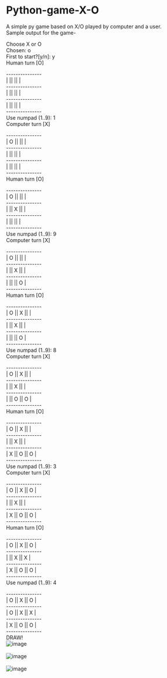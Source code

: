 # Python-game-X-O
A simple py game based on X/O  played by computer and a user.<br />
Sample output for the game-<br />

Choose X or O<br />
Chosen: o<br />
First to start?[y/n]: y<br />
Human turn [O]<br />

---------------<br />
|   ||   ||   |<br />
---------------<br />
|   ||   ||   |<br />
---------------<br />
|   ||   ||   |<br />
---------------<br />
Use numpad (1..9): 1<br />
Computer turn [X]<br />

---------------<br />
| O ||   ||   |<br />
---------------<br />
|   ||   ||   |<br />
---------------<br />
|   ||   ||   |<br />
---------------<br />
Human turn [O]<br />

---------------<br />
| O ||   ||   |<br />
---------------<br />
|   || X ||   |<br />
---------------<br />
|   ||   ||   |<br />
---------------<br />
Use numpad (1..9): 9<br />
Computer turn [X]<br />

---------------<br />
| O ||   ||   |<br />
---------------<br />
|   || X ||   |<br />
---------------<br />
|   ||   || O |<br />
---------------<br />
Human turn [O]<br />

---------------<br />
| O || X ||   |<br />
---------------<br />
|   || X ||   |<br />
---------------<br />
|   ||   || O |<br />
---------------<br />
Use numpad (1..9): 8<br />
Computer turn [X]<br />

---------------<br />
| O || X ||   |<br />
---------------<br />
|   || X ||   |<br />
---------------<br />
|   || O || O |<br />
---------------<br />
Human turn [O]<br />

---------------<br />
| O || X ||   |<br />
---------------<br />
|   || X ||   |<br />
---------------<br />
| X || O || O |<br />
---------------<br />
Use numpad (1..9): 3<br />
Computer turn [X]<br />

---------------<br />
| O || X || O |<br />
---------------<br />
|   || X ||   |<br />
---------------<br />
| X || O || O |<br />
---------------<br />
Human turn [O]<br />

---------------<br />
| O || X || O |<br />
---------------<br />
|   || X || X |<br />
---------------<br />
| X || O || O |<br />
---------------<br />
Use numpad (1..9): 4<br />

---------------<br />
| O || X || O |<br />
---------------<br />
| O || X || X |<br />
---------------<br />
| X || O || O |<br />
---------------<br />
DRAW!<br />
![image](https://user-images.githubusercontent.com/70994706/120291691-36ef1380-c2e1-11eb-9e67-15e0171b6cba.png)<br />
<br />
![image](https://user-images.githubusercontent.com/70994706/120291813-59812c80-c2e1-11eb-9c6d-e7b564e7a416.png)<br />
<br />
![image](https://user-images.githubusercontent.com/70994706/120291878-69007580-c2e1-11eb-8daf-4061518b4194.png)


